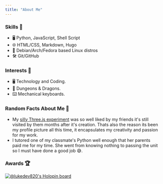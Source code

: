 ```yaml
---
title: "About Me"
---
```

### Skills 📄

- 🖥️ Python, JavaScript, Shell Script
- 🌐 HTML/CSS, Markdown, Hugo
- 🐧 Debian/Arch/Fedora based Linux distros
- 🛠️ Git/GitHub

### Interests 🤔

- 🖥️ Technology and Coding.
- 🐉 Dungeons & Dragons.
- ⌨️ Mechanical keyboards.

### Random Facts About Me 🎲

- My <a href="https://lukedev820.github.io/Three.js-basic-setup/">silly Three.js experiment</a> was so well liked by my friends it's still visited by them months after it's creation. Thats also the reason its been my profile picture all this time, it encapsulates my creativity and passion for my work.
- I tutored one of my classmate's Python well enough that her parents paid me for my time. She went from knowing nothing to passing the unit so I must have done a good job 😅.

### Awards 🏆

[![@lukedev820's Holopin board](https://holopin.me/lukedev820)](https://holopin.io/@lukedev820)